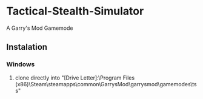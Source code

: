 # Tactical-Stealth-Simulator
A Garry's Mod Gamemode
## Instalation
### Windows
  1. clone directly into "[Drive Letter]:\Program Files (x86)\Steam\steamapps\common\GarrysMod\garrysmod\gamemodes\tss"
